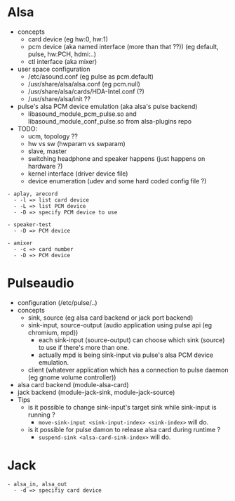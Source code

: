 <!--
{
  "title": "Alsa, Pulse, Jack",
  "date": "2017-08-14T12:22:57+09:00",
  "category": "",
  "tags": [],
  "draft": false
}
-->

# Alsa

- concepts
  - card device (eg hw:0, hw:1)
  - pcm device (aka named interface (more than that ??)) (eg default, pulse, hw:PCH, hdmi:..)
  - ctl interface (aka mixer)
- user space configuration
  - /etc/asound.conf (eg pulse as pcm.default)
  - /usr/share/alsa/alsa.conf (eg pcm.null)
  - /usr/share/alsa/cards/HDA-Intel.conf (?)
  - /usr/share/alsa/init ??
- pulse's alsa PCM device emulation (aka alsa's pulse backend)
  - libasound_module_pcm_pulse.so and libasound_module_conf_pulse.so from alsa-plugins repo
- TODO:
  - ucm, topology ??
  - hw vs sw (hwparam vs swparam)
  - slave, master
  - switching headphone and speaker happens (just happens on hardware ?)
  - kernel interface (driver device file)
  - device enumeration (udev and some hard coded config file ?)

```
- aplay, arecord
  - -l => list card device
  - -L => list PCM device
  - -D => specify PCM device to use

- speaker-test
  - -D => PCM device

- amixer
  - -c => card number
  - -D => PCM device
```


# Pulseaudio

- configuration (/etc/pulse/..)
- concepts
  - sink, source (eg alsa card backend or jack port backend)
  - sink-input, source-output (audio application using pulse api (eg chromium, mpd))
      - each sink-input (source-output) can choose which sink (source) to use if there's more than one.
      - actually mpd is being sink-input via pulse's alsa PCM device emulation.
  - client (whatever application which has a connection to pulse daemon (eg gnome volume controller))
- alsa card backend (module-alsa-card)
- jack backend (module-jack-sink, module-jack-source)
- Tips
  - is it possible to change sink-input's target sink while sink-input is running ?
      - `move-sink-input <sink-input-index> <sink-index>` will do.
  - is it possible for pulse damon to release alsa card during runtime ?
      - `suspend-sink <alsa-card-sink-index>` will do.


# Jack

```
- alsa_in, alsa_out
  - -d => specifiy card device
```
